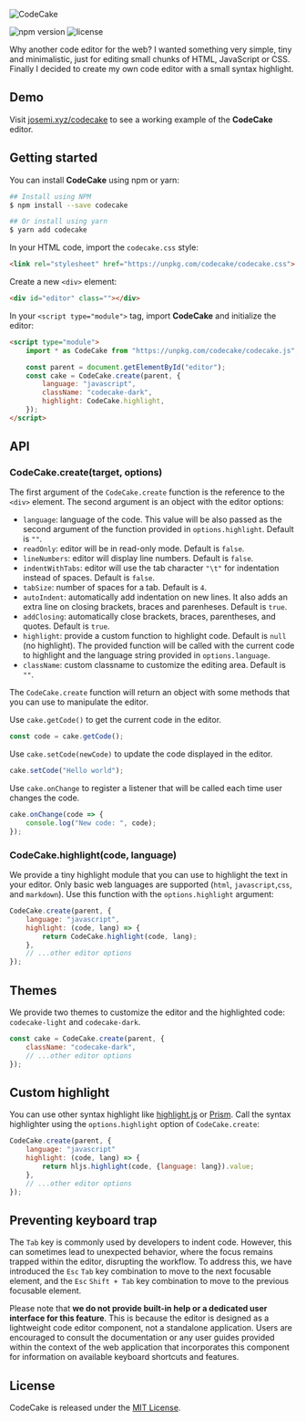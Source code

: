 ![CodeCake](./header.png)


![npm version](https://badgen.net/npm/v/codecake?labelColor=1d2734&color=21bf81)
![license](https://badgen.net/github/license/jmjuanes/codecake?labelColor=1d2734&color=21bf81)

Why another code editor for the web? I wanted something very simple, tiny and minimalistic, just for editing small chunks of HTML, JavaScript or CSS. Finally I decided to create my own code editor with a small syntax highlight.

## Demo

Visit [josemi.xyz/codecake](https://www.josemi.xyz/codecake) to see a working example of the **CodeCake** editor.

## Getting started

You can install **CodeCake** using npm or yarn:

```bash
## Install using NPM
$ npm install --save codecake

## Or install using yarn
$ yarn add codecake
```

In your HTML code, import the `codecake.css` style:

```html
<link rel="stylesheet" href="https://unpkg.com/codecake/codecake.css">
```

Create a new `<div>` element:

```html
<div id="editor" class=""></div>
```

In your `<script type="module">` tag, import **CodeCake** and initialize the editor:

```html
<script type="module">
    import * as CodeCake from "https://unpkg.com/codecake/codecake.js";

    const parent = document.getElementById("editor");
    const cake = CodeCake.create(parent, {
        language: "javascript",
        className: "codecake-dark",
        highlight: CodeCake.highlight,
    });
</script>
```

## API

### CodeCake.create(target, options)

The first argument of the `CodeCake.create` function is the reference to the `<div>` element. The second argument is an object with the editor options:

- `language`: language of the code. This value will be also passed as the second argument of the function provided in `options.highlight`. Default is `""`.
- `readOnly`: editor will be in read-only mode. Default is `false`.
- `lineNumbers`: editor will display line numbers. Default is `false`.
- `indentWithTabs`: editor will use the tab character `"\t"` for indentation instead of spaces. Default is `false`.
- `tabSize`: number of spaces for a tab. Default is `4`.
- `autoIndent`: automatically add indentation on new lines. It also adds an extra line on closing brackets, braces and parenheses. Default is `true`.
- `addClosing`: automatically close brackets, braces, parentheses, and quotes. Default is `true`.
- `highlight`: provide a custom function to highlight code. Default is `null` (no highlight). The provided function will be called with the current code to highlight and the language string provided in `options.language`.
- `className`: custom classname to customize the editing area. Default is `""`.

The `CodeCake.create` function will return an object with some methods that you can use to manipulate the editor.

Use `cake.getCode()` to get the current code in the editor.

```javascript
const code = cake.getCode();
```

Use `cake.setCode(newCode)` to update the code displayed in the editor.

```javascript
cake.setCode("Hello world");
```

Use `cake.onChange` to register a listener that will be called each time user changes the code.

```javascript
cake.onChange(code => {
    console.log("New code: ", code);
});
```

### CodeCake.highlight(code, language)

We provide a tiny highlight module that you can use to highlight the text in your editor. Only basic web languages are supported (`html`, `javascript`,`css`, and `markdown`). Use this function with the `options.highlight` argument:

```javascript
CodeCake.create(parent, {
    language: "javascript",
    highlight: (code, lang) => {
        return CodeCake.highlight(code, lang);
    },
    // ...other editor options
});
```

## Themes

We provide two themes to customize the editor and the highlighted code: `codecake-light` and `codecake-dark`.

```js
const cake = CodeCake.create(parent, {
    className: "codecake-dark",
    // ...other editor options
});
```

## Custom highlight

You can use other syntax highlight like [highlight.js](https://highlightjs.org/) or [Prism](https://prismjs.com/). Call the syntax highlighter using the `options.highlight` option of `CodeCake.create`:

```js
CodeCake.create(parent, {
    language: "javascript"
    highlight: (code, lang) => {
        return hljs.highlight(code, {language: lang}).value;
    },
    // ...other editor options
});
```

## Preventing keyboard trap

The `Tab` key is commonly used by developers to indent code. However, this can sometimes lead to unexpected behavior, where the focus remains trapped within the editor, disrupting the workflow. To address this, we have introduced the `Esc` `Tab` key combination to move to the next focusable element, and the `Esc` `Shift + Tab` key combination to move to the previous focusable element.

Please note that **we do not provide built-in help or a dedicated user interface for this feature**. This is because the editor is designed as a lightweight code editor component, not a standalone application. Users are encouraged to consult the documentation or any user guides provided within the context of the web application that incorporates this component for information on available keyboard shortcuts and features.

## License

CodeCake is released under the [MIT License](./LICENSE).
